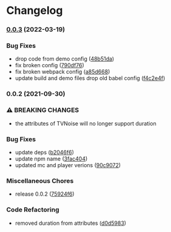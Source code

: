 # Changelog

### [0.0.3](https://github.com/donkeyclip/motorcortex-tv/compare/v0.0.2...v0.0.3) (2022-03-19)


### Bug Fixes

* drop code from demo config ([48b51da](https://github.com/donkeyclip/motorcortex-tv/commit/48b51dae2d50bd7a1a845e4c47a5ed113331abaa))
* fix broken config ([790df76](https://github.com/donkeyclip/motorcortex-tv/commit/790df76bf8edaff090ccda7225f405ef943a36f1))
* fix broken webpack config ([a85d668](https://github.com/donkeyclip/motorcortex-tv/commit/a85d66832ebbff40526cfea3e083be07060cb8ff))
* update build and demo files drop old babel config ([f4c2e4f](https://github.com/donkeyclip/motorcortex-tv/commit/f4c2e4ff1e7a1bedcc668fe89200ad790b71ad6e))

### 0.0.2 (2021-09-30)


### ⚠ BREAKING CHANGES

* the attributes of TVNoise will no longer support duration

### Bug Fixes

* update deps ([b2046f6](https://www.github.com/donkeyclip/motorcortex-tv/commit/b2046f670a3f684d7f165f4efff76bcb2c1f668f))
* update npm name ([3fac404](https://www.github.com/donkeyclip/motorcortex-tv/commit/3fac404f962bb0397842e2f9ed449034006d45f0))
* updated mc and player verions ([90c9072](https://www.github.com/donkeyclip/motorcortex-tv/commit/90c9072d53e05e84bd6e059fcadea8845f847902))


### Miscellaneous Chores

* release 0.0.2 ([75924f6](https://www.github.com/donkeyclip/motorcortex-tv/commit/75924f6a568ec23fb74636a44c4c83d4520d108e))


### Code Refactoring

* removed duration from attributes ([d0d5983](https://www.github.com/donkeyclip/motorcortex-tv/commit/d0d598380def93915d520b4a5c4348215b83d732))

